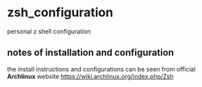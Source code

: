 # zsh_configuration
personal z shell configuration

## notes of installation and configuration
the install instructions and configurations can be seen from official **Archlinux** website
https://wiki.archlinux.org/index.php/Zsh
